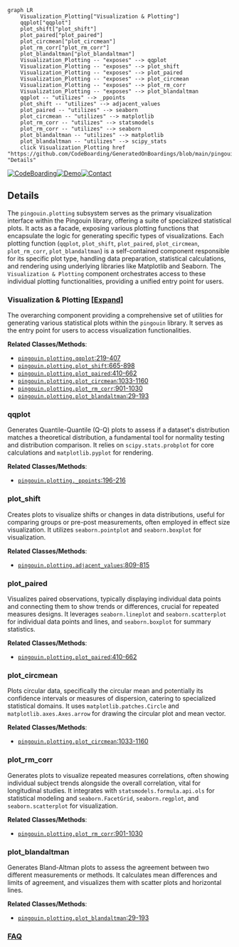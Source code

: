 ```mermaid
graph LR
    Visualization_Plotting["Visualization & Plotting"]
    qqplot["qqplot"]
    plot_shift["plot_shift"]
    plot_paired["plot_paired"]
    plot_circmean["plot_circmean"]
    plot_rm_corr["plot_rm_corr"]
    plot_blandaltman["plot_blandaltman"]
    Visualization_Plotting -- "exposes" --> qqplot
    Visualization_Plotting -- "exposes" --> plot_shift
    Visualization_Plotting -- "exposes" --> plot_paired
    Visualization_Plotting -- "exposes" --> plot_circmean
    Visualization_Plotting -- "exposes" --> plot_rm_corr
    Visualization_Plotting -- "exposes" --> plot_blandaltman
    qqplot -- "utilizes" --> _ppoints
    plot_shift -- "utilizes" --> adjacent_values
    plot_paired -- "utilizes" --> seaborn
    plot_circmean -- "utilizes" --> matplotlib
    plot_rm_corr -- "utilizes" --> statsmodels
    plot_rm_corr -- "utilizes" --> seaborn
    plot_blandaltman -- "utilizes" --> matplotlib
    plot_blandaltman -- "utilizes" --> scipy_stats
    click Visualization_Plotting href "https://github.com/CodeBoarding/GeneratedOnBoardings/blob/main/pingouin/Visualization_Plotting.md" "Details"
```

[![CodeBoarding](https://img.shields.io/badge/Generated%20by-CodeBoarding-9cf?style=flat-square)](https://github.com/CodeBoarding/GeneratedOnBoardings)[![Demo](https://img.shields.io/badge/Try%20our-Demo-blue?style=flat-square)](https://www.codeboarding.org/demo)[![Contact](https://img.shields.io/badge/Contact%20us%20-%20contact@codeboarding.org-lightgrey?style=flat-square)](mailto:contact@codeboarding.org)

## Details

The `pingouin.plotting` subsystem serves as the primary visualization interface within the Pingouin library, offering a suite of specialized statistical plots. It acts as a facade, exposing various plotting functions that encapsulate the logic for generating specific types of visualizations. Each plotting function (`qqplot`, `plot_shift`, `plot_paired`, `plot_circmean`, `plot_rm_corr`, `plot_blandaltman`) is a self-contained component responsible for its specific plot type, handling data preparation, statistical calculations, and rendering using underlying libraries like Matplotlib and Seaborn. The `Visualization & Plotting` component orchestrates access to these individual plotting functionalities, providing a unified entry point for users.

### Visualization & Plotting [[Expand]](./Visualization_Plotting.md)
The overarching component providing a comprehensive set of utilities for generating various statistical plots within the `pingouin` library. It serves as the entry point for users to access visualization functionalities.


**Related Classes/Methods**:

- <a href="https://github.com/raphaelvallat/pingouin/blob/main/src/pingouin/plotting.py#L219-L407" target="_blank" rel="noopener noreferrer">`pingouin.plotting.qqplot`:219-407</a>
- <a href="https://github.com/raphaelvallat/pingouin/blob/main/src/pingouin/plotting.py#L665-L898" target="_blank" rel="noopener noreferrer">`pingouin.plotting.plot_shift`:665-898</a>
- <a href="https://github.com/raphaelvallat/pingouin/blob/main/src/pingouin/plotting.py#L410-L662" target="_blank" rel="noopener noreferrer">`pingouin.plotting.plot_paired`:410-662</a>
- <a href="https://github.com/raphaelvallat/pingouin/blob/main/src/pingouin/plotting.py#L1033-L1160" target="_blank" rel="noopener noreferrer">`pingouin.plotting.plot_circmean`:1033-1160</a>
- <a href="https://github.com/raphaelvallat/pingouin/blob/main/src/pingouin/plotting.py#L901-L1030" target="_blank" rel="noopener noreferrer">`pingouin.plotting.plot_rm_corr`:901-1030</a>
- <a href="https://github.com/raphaelvallat/pingouin/blob/main/src/pingouin/plotting.py#L29-L193" target="_blank" rel="noopener noreferrer">`pingouin.plotting.plot_blandaltman`:29-193</a>


### qqplot
Generates Quantile-Quantile (Q-Q) plots to assess if a dataset's distribution matches a theoretical distribution, a fundamental tool for normality testing and distribution comparison. It relies on `scipy.stats.probplot` for core calculations and `matplotlib.pyplot` for rendering.


**Related Classes/Methods**:

- <a href="https://github.com/raphaelvallat/pingouin/blob/main/src/pingouin/plotting.py#L196-L216" target="_blank" rel="noopener noreferrer">`pingouin.plotting._ppoints`:196-216</a>


### plot_shift
Creates plots to visualize shifts or changes in data distributions, useful for comparing groups or pre-post measurements, often employed in effect size visualization. It utilizes `seaborn.pointplot` and `seaborn.boxplot` for visualization.


**Related Classes/Methods**:

- <a href="https://github.com/raphaelvallat/pingouin/blob/main/src/pingouin/plotting.py#L809-L815" target="_blank" rel="noopener noreferrer">`pingouin.plotting.adjacent_values`:809-815</a>


### plot_paired
Visualizes paired observations, typically displaying individual data points and connecting them to show trends or differences, crucial for repeated measures designs. It leverages `seaborn.lineplot` and `seaborn.scatterplot` for individual data points and lines, and `seaborn.boxplot` for summary statistics.


**Related Classes/Methods**:

- <a href="https://github.com/raphaelvallat/pingouin/blob/main/src/pingouin/plotting.py#L410-L662" target="_blank" rel="noopener noreferrer">`pingouin.plotting.plot_paired`:410-662</a>


### plot_circmean
Plots circular data, specifically the circular mean and potentially its confidence intervals or measures of dispersion, catering to specialized statistical domains. It uses `matplotlib.patches.Circle` and `matplotlib.axes.Axes.arrow` for drawing the circular plot and mean vector.


**Related Classes/Methods**:

- <a href="https://github.com/raphaelvallat/pingouin/blob/main/src/pingouin/plotting.py#L1033-L1160" target="_blank" rel="noopener noreferrer">`pingouin.plotting.plot_circmean`:1033-1160</a>


### plot_rm_corr
Generates plots to visualize repeated measures correlations, often showing individual subject trends alongside the overall correlation, vital for longitudinal studies. It integrates with `statsmodels.formula.api.ols` for statistical modeling and `seaborn.FacetGrid`, `seaborn.regplot`, and `seaborn.scatterplot` for visualization.


**Related Classes/Methods**:

- <a href="https://github.com/raphaelvallat/pingouin/blob/main/src/pingouin/plotting.py#L901-L1030" target="_blank" rel="noopener noreferrer">`pingouin.plotting.plot_rm_corr`:901-1030</a>


### plot_blandaltman
Generates Bland-Altman plots to assess the agreement between two different measurements or methods. It calculates mean differences and limits of agreement, and visualizes them with scatter plots and horizontal lines.


**Related Classes/Methods**:

- <a href="https://github.com/raphaelvallat/pingouin/blob/main/src/pingouin/plotting.py#L29-L193" target="_blank" rel="noopener noreferrer">`pingouin.plotting.plot_blandaltman`:29-193</a>




### [FAQ](https://github.com/CodeBoarding/GeneratedOnBoardings/tree/main?tab=readme-ov-file#faq)